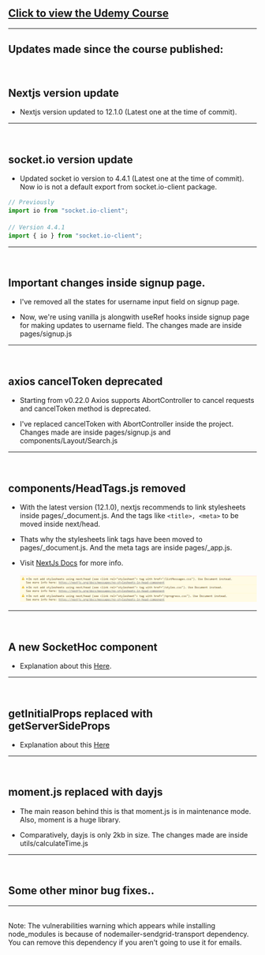 <br />

## [Click to view the Udemy Course](https://www.udemy.com/course/mernstack-nextjs-withsocketio/?referralCode=A31CAC3FD91000489D0A)

---

## Updates made since the course published:

<br>

## Nextjs version update

- Nextjs version updated to 12.1.0 (Latest one at the time of commit).

---

<br>

## socket.io version update

- Updated socket io version to 4.4.1 (Latest one at the time of commit). Now io is not a default export from socket.io-client package.

```javascript
// Previously
import io from "socket.io-client";

// Version 4.4.1
import { io } from "socket.io-client";
```

---

<br />

## Important changes inside signup page.

- I've removed all the states for username input field on signup page.

- Now, we're using vanilla js alongwith useRef hooks inside signup page for making updates to username field. The changes made are inside pages/signup.js

---

<br />

## axios cancelToken deprecated

- Starting from v0.22.0 Axios supports AbortController to cancel requests and cancelToken method is deprecated.

- I've replaced cancelToken with AbortController inside the project. Changes made are inside pages/signup.js and components/Layout/Search.js

---

<br />

## components/HeadTags.js removed

- With the latest version (12.1.0), nextjs recommends to link stylesheets inside pages/\_document.js. And the tags like `<title>, <meta>` to be moved inside next/head.

- Thats why the stylesheets link tags have been moved to pages/\_document.js. And the meta tags are inside pages/\_app.js.

- Visit [NextJs Docs](https://nextjs.org/docs/messages/no-stylesheets-in-head-component) for more info.
  <br />
  <br />
  <img src='https://raw.githubusercontent.com/inderrr/imagesForRepos/main/Screenshot%202022-02-26%20221457.png' />

---

  <br />

## A new SocketHoc component

- Explanation about this [Here](https://www.udemy.com/course/mernstack-nextjs-withsocketio/learn/#questions/15297138/).

---

<br />

## getInitialProps replaced with getServerSideProps

- Explanation about this [Here](https://www.udemy.com/course/mernstack-nextjs-withsocketio/learn/lecture/28229950#overview)

---

<br />

## moment.js replaced with dayjs

- The main reason behind this is that moment.js is in maintenance mode. Also, moment is a huge library.

- Comparatively, dayjs is only 2kb in size. The changes made are inside utils/calculateTime.js

---

<br />

## Some other minor bug fixes..

---

<br />
Note: The vulnerabilities warning which appears while installing node_modules is because of nodemailer-sendgrid-transport dependency. You can remove this dependency if you aren't going to use it for emails.
